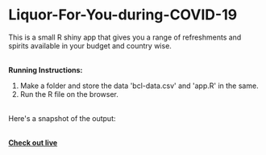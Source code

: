 # Liquor-For-You-during-COVID-19
This is a small R shiny app that gives you a range of refreshments and spirits available in your budget and country wise.

<br>
<B>Running Instructions:</b><br>
<ol>
<li>Make a folder and store the data 'bcl-data.csv' and 'app.R' in the same.
<li>Run the R file on the browser.
</ol> <br>
Here's a snapshot of the output: <br>

<br>

<a href='https://slavvy-coelho-25.shinyapps.io/RaiseYourSpiritsWithSpiritsThisQuarantine/'> <b>Check out live</b> </a>




